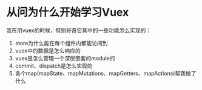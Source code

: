 # 从问为什么开始学习Vuex

我在用vuex的时候，特别好奇它其中的一些功能怎么实现的：

1. store为什么能在每个组件内都能访问到
2. vuex中的数据是怎么响应的
3. vuex是怎么管理一个深层嵌套的module的
4. commit、dispatch是怎么实现的
5. 各个map(mapState、mapMutations、mapGetters、mapActions)帮我做了什么
